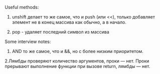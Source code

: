 Useful methods:

1. unshift делает то же самое, что и push (или <<), только добавляет элемент не в конец массива как обычно, а в начало.

2. pop - удаляет последний символ из массива

Some interview notes:

1. AND то же самое, что и &&, но с более низким приоритетом.

2.Лямбды проверяют количество аргументов, проки — нет. Проки прерывают выполнение функции при вызове return, лямбды — нет.
